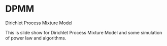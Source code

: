 # DPMM
Dirichlet Process Mixture Model

This is slide show for Dirichlet Process Mixture Model and some simulation of power law and algorithms. 
